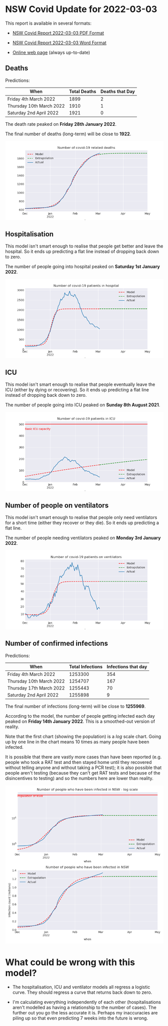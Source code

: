 # NSW Covid Update for 2022-03-03

This report is available in several formats:

- [NSW Covid Report 2022-03-03 PDF Format](https://github.com/solresol/yet-another-pandemic-prediction/raw/main/output/2022-03-03/nsw-covid-report-2022-03-03.pdf)

- [NSW Covid Report 2022-03-03 Word Format](https://github.com/solresol/yet-another-pandemic-prediction/raw/main/output/2022-03-03/nsw-covid-report-2022-03-03.docx)

- [Online web page](https://github.com/solresol/yet-another-pandemic-prediction/tree/main/output/README.md) (always up-to-date)

## Deaths

Predictions:

| When | Total Deaths | Deaths that Day |
| ---- | ------------ | --------------- |
| Friday 4th March 2022 | 1899 | 2 |
| Thursday 10th March 2022 | 1910 | 1 |
| Saturday 2nd April 2022 | 1921 | 0 |

The death rate peaked on **Friday 28th January 2022**.

The final number of deaths (long-term) will
be close to **1922**.

![](2022-03-03/deaths.png)



## Hospitalisation

This model isn't smart enough to realise that people get better and leave the hospital.
So it ends up predicting a flat line instead of dropping back down to zero.

The number of people going into hospital peaked on **Saturday 1st January 2022**.

![](2022-03-03/hospitalisation.png)

## ICU

This model isn't smart enough to realise that people eventually leave the ICU
(either by dying or recovering).
So it ends up predicting a flat line instead of dropping back down to zero.

The number of people going into ICU peaked on **Sunday 8th August 2021**.

![](2022-03-03/icu.png)

## Number of people on ventilators

This model isn't smart enough to realise that people only need ventilators for
a short time (either they recover or they die). So it ends up predicting a flat line.

The number of people needing ventilators peaked on **Monday 3rd January 2022**.

![](2022-03-03/ventilators.png)

## Number of confirmed infections

Predictions:

| When | Total Infections | Infections that day |
| ---- | ------------ | --------------- |
| Friday 4th March 2022 | 1253300 | 354 |
| Thursday 10th March 2022 | 1254707 | 167 |
| Thursday 17th March 2022 | 1255443 | 70 |
| Saturday 2nd April 2022 | 1255898 | 9 |

The final number of infections (long-term) will
be close to **1255969**.


According to the model, the number of people getting infected each day peaked on **Friday 14th January 2022**. This is a smoothed-out version of reality.

Note that the first chart (showing the population) is a *log* scale chart. Going up by one line in the chart means 10 times as many people have been infected. 

It is possible that there are vastly more cases than have been
reported (e.g. people who took a RAT test and then stayed home until
they recovered without telling anyone and without taking a PCR test);
it is also possible that people aren't testing (because they can't get
RAT tests and because of the disincentives to testing) and so the
numbers here are lower than reality.


![](2022-03-03/infection.png)



# What could be wrong with this model?

- The hospitalisation, ICU and ventilator models all regress a logistic curve. They
should regress a curve that returns back down to zero.

- I'm calculating everything independently of each other (hospitalisations aren't modelled as having a relationship to the number of cases). The further out you go the less accurate it is. Perhaps my inaccuracies are piling up so that even predicting 7 weeks into the future is wrong.

